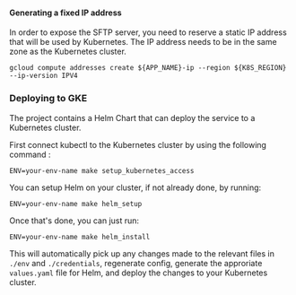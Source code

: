 #### Generating a fixed IP address

In order to expose the SFTP server, you need to reserve a static IP address that will be used by Kubernetes. The IP address needs to be in the same zone as the Kubernetes cluster.

```
gcloud compute addresses create ${APP_NAME}-ip --region ${K8S_REGION} --ip-version IPV4
```


### Deploying to GKE
The project contains a Helm Chart that can deploy the service to a Kubernetes cluster.

First connect kubectl to the Kubernetes cluster by using the following command :
```shell
ENV=your-env-name make setup_kubernetes_access
```


You can setup Helm on your cluster, if not already done, by running:

```shell
ENV=your-env-name make helm_setup
```

Once that's done, you can just run:

```shell
ENV=your-env-name make helm_install
```

This will automatically pick up any changes made to the relevant files in `./env` and `./credentials`, regenerate config, generate the approriate `values.yaml` file for Helm, and deploy the changes to your Kubernetes cluster.